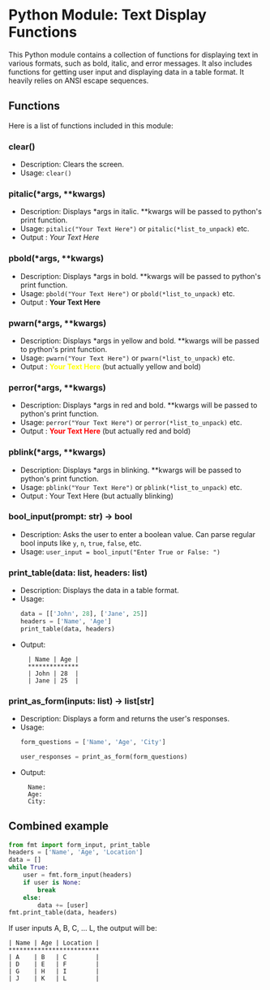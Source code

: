 # Python Module: Text Display Functions

This Python module contains a collection of functions for displaying text in various formats, such as bold, italic, and error messages. It also includes functions for getting user input and displaying data in a table format.
It heavily relies on ANSI escape sequences.

## Functions

Here is a list of functions included in this module:

### clear()

- Description: Clears the screen.
- Usage: `clear()`

### pitalic(\*args, \*\*kwargs)

- Description: Displays *args in italic. \*\*kwargs will be passed to python's print function.
- Usage: `pitalic("Your Text Here")` or `pitalic(*list_to_unpack)` etc.
- Output : *Your Text Here*

### pbold(\*args, \*\*kwargs)

- Description: Displays *args in bold. \*\*kwargs will be passed to python's print function.
- Usage: `pbold("Your Text Here")` or `pbold(*list_to_unpack)` etc.
- Output : **Your Text Here**
  
### pwarn(\*args, \*\*kwargs)

- Description: Displays *args in yellow and bold. \*\*kwargs will be passed to python's print function.
- Usage: `pwarn("Your Text Here")` or `pwarn(*list_to_unpack)` etc.
- Output : <span style="color:yellow">**Your Text Here**</span> (but actually yellow and bold)

### perror(\*args, \*\*kwargs)

- Description: Displays *args in red and bold. \*\*kwargs will be passed to python's print function.
- Usage: `perror("Your Text Here")` or `perror(*list_to_unpack)` etc.
- Output : <span style="color:red">**Your Text Here**</span> (but actually red and bold)

### pblink(\*args, \*\*kwargs)

- Description: Displays *args in blinking. \*\*kwargs will be passed to python's print function.
- Usage: `pblink("Your Text Here")` or `pblink(*list_to_unpack)` etc.
- Output : Your Text Here (but actually blinking)

### bool_input(prompt: str) -> bool

- Description: Asks the user to enter a boolean value. Can parse regular bool inputs like `y`, `n`, `true`, `false`, etc.
- Usage: `user_input = bool_input("Enter True or False: ")`

### print_table(data: list, headers: list)

- Description: Displays the data in a table format.
- Usage: 
    ```python
    data = [['John', 28], ['Jane', 25]]
    headers = ['Name', 'Age']
    print_table(data, headers)
    ```
- Output:
  ```
    | Name | Age |
    **************
    | John | 28  |
    | Jane | 25  |
  ```

### print_as_form(inputs: list) -> list[str]

- Description: Displays a form and returns the user's responses.
- Usage: 
    ```python
    form_questions = ['Name', 'Age', 'City']
    
    user_responses = print_as_form(form_questions)
    ```
- Output:
  ```
    Name: 
    Age: 
    City: 
  ```

## Combined example

```python
from fmt import form_input, print_table
headers = ['Name', 'Age', 'Location']
data = []
while True:
    user = fmt.form_input(headers)
    if user is None:
        break
    else:
        data += [user]
fmt.print_table(data, headers)
```
If user inputs A, B, C, ... L, the output will be:
```
| Name | Age | Location |
*************************
| A    | B   | C        |
| D    | E   | F        |
| G    | H   | I        |
| J    | K   | L        |
```